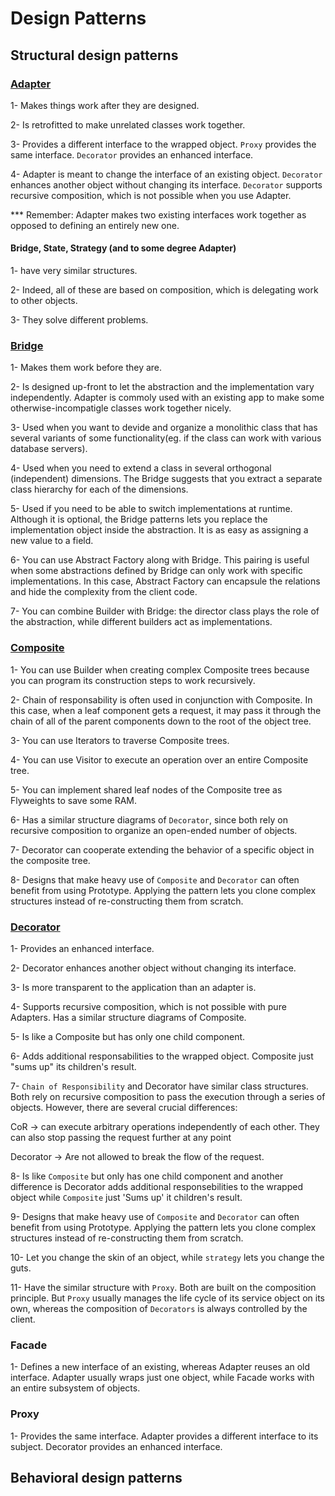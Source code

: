 # Design Patterns

## Structural design patterns

### [Adapter](https://github.com/AlexandreYembo/study-training/blob/master/Design_Patterns/Structural/01-Adapter/readme.md)
  1- Makes things work after they are designed.
  
  2- Is retrofitted to make unrelated classes work together.
  
  3- Provides a different interface to the wrapped object. ```Proxy``` provides the same interface. ```Decorator``` provides an enhanced interface.
  
  4- Adapter is meant to change the interface of an existing object. ```Decorator``` enhances another object without changing its interface. ```Decorator``` supports recursive composition, which is not possible when you use Adapter.
  
*** Remember: Adapter makes two existing interfaces work together as opposed to defining an entirely new one.

#### Bridge, State, Strategy (and to some degree Adapter) 
  1- have very similar structures. 
  
  2- Indeed, all of these are based on composition, which is delegating work to other objects.
  
  3- They solve different problems.

### [Bridge](https://github.com/AlexandreYembo/study-training/blob/master/Design_Patterns/Structural/02-Bridge/readme.md)
  1- Makes them work before they are.
  
  2- Is designed up-front to let the abstraction and the implementation vary independently. Adapter is commoly used with an existing app to make some otherwise-incompatigle classes work together nicely.
  
  3- Used when you want to devide and organize a monolithic class that has several variants of some functionality(eg. if the class can work with various database servers).
  
  4- Used when you need to extend a class in several orthogonal (independent) dimensions. The Bridge suggests that you extract a separate class hierarchy for each of the dimensions.
  
  5- Used if you need to be able to switch implementations at runtime. Although it is optional, the Bridge patterns lets you replace the implementation object inside the abstraction. It is as easy as assigning a new value to a field.
  
  6- You can use Abstract Factory along with Bridge. This pairing is useful when some abstractions defined by Bridge can only work with specific implementations. In this case, Abstract Factory can encapsule the relations and hide the complexity from the client code.
  
  7- You can combine Builder with Bridge: the director class plays the role of the abstraction, while different builders act as implementations.

### [Composite](https://github.com/AlexandreYembo/study-training/blob/master/Design_Patterns/Structural/03-Composite/readme.md)
  1- You can use Builder when creating complex Composite trees because you can program its construction steps to work recursively.
  
  2- Chain of responsability is often used in conjunction with Composite. In this case, when a leaf component gets a request, it may pass it through the chain of all of the parent components down to the root of the object tree.
  
  3- You can use Iterators to traverse Composite trees.
  
  4- You can use Visitor to execute an operation over an entire Composite tree.
  
  5- You can implement shared leaf nodes of the Composite tree as Flyweights to save some RAM.
  
  6- Has a similar structure diagrams of ```Decorator```, since both rely on recursive composition to organize an open-ended number of objects.
  
  7- Decorator can cooperate extending the behavior of a specific object in the composite tree.
  
  8- Designs that make heavy use of ```Composite``` and ```Decorator``` can often benefit from using Prototype. Applying the pattern lets you clone complex structures instead of re-constructing them from scratch.
 
### [Decorator](https://github.com/AlexandreYembo/study-training/blob/master/Design_Patterns/Structural/04-Decorator/readme.md)
  1- Provides an enhanced interface.
  
  2- Decorator enhances another object without changing its interface.
  
  3- Is more transparent to the application than an adapter is.
  
  4- Supports recursive composition, which is not possible with pure Adapters. Has a similar structure diagrams of Composite.
  
  5- Is like a Composite but has only one child component.
  
  6- Adds additional responsabilities to the wrapped object. Composite just "sums up" its children's result.
  
  7- ```Chain of Responsibility``` and Decorator have similar class structures. Both rely on recursive composition to pass the execution through a series of objects. However, there are several crucial differences:
  
   CoR -> can execute arbitrary operations independently of each other. They can also stop passing the request further at any point
    
   Decorator -> Are not allowed to break the flow of the request.
   
   8- Is like ```Composite``` but only has one child component and another difference is Decorator adds additional responsebilities to the wrapped object while ```Composite``` just 'Sums up' it children's result.
   
   9- Designs that make heavy use of ```Composite``` and ```Decorator``` can often benefit from using Prototype. Applying the pattern lets you clone complex structures instead of re-constructing them from scratch.
   
   10- Let you change the skin of an object, while ```strategy``` lets you change the guts.
   
   11- Have the similar structure with ```Proxy```. Both are built on the composition principle. But ```Proxy``` usually manages the life cycle of its service object on its own, whereas the composition of ```Decorators``` is always controlled by the client.
  
### Facade
  1- Defines a new interface of an existing, whereas Adapter reuses an old interface. Adapter usually wraps just one object, while Facade works with an entire subsystem of objects.

### Proxy
  1- Provides the same interface. Adapter provides a different interface to its subject. Decorator provides an enhanced interface.




## Behavioral design patterns
